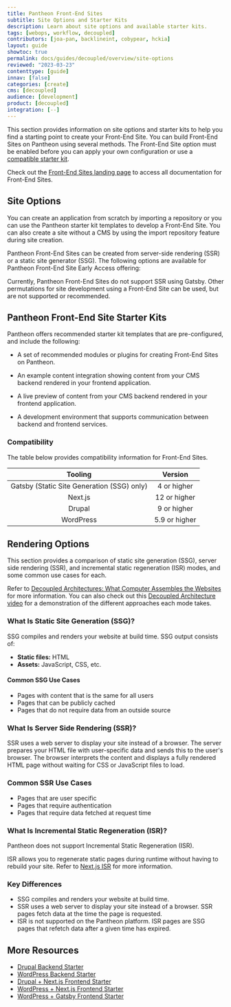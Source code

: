 ```yaml
---
title: Pantheon Front-End Sites
subtitle: Site Options and Starter Kits
description: Learn about site options and available starter kits.
tags: [webops, workflow, decoupled]
contributors: [joa-pan, backlineint, cobypear, hckia]
layout: guide
showtoc: true
permalink: docs/guides/decoupled/overview/site-options
reviewed: "2023-03-23"
contenttype: [guide]
innav: [false]
categories: [create]
cms: [decoupled]
audience: [development]
product: [decoupled]
integration: [--]
---
```


This section provides information on site options and starter kits to help you find a starting point to create your Front-End Site. You can build Front-End Sites on Pantheon using several methods. The Front-End Site option must be enabled before you can apply your own configuration or use a [compatible starter kit](https://decoupledkit.pantheon.io/docs/decoupled-kit-overview).

<Alert title="Not what you're looking for?" type="success" icon="leaf">

Check out the [Front-End Sites landing page](/guides/decoupled/) to access all documentation for Front-End Sites.

</Alert>

## Site Options

You can create an application from scratch by importing a repository or you can use the Pantheon starter kit templates to develop a Front-End Site. You can also create a site without a CMS by using the import repository feature during site creation.

Pantheon Front-End Sites can be created from server-side rendering (SSR) or a static site generator (SSG). The following options are available for Pantheon Front-End Site Early Access offering:

<Partial file="decoupled-site-creation-options.md" />

<Alert title="Note"  type="info" >

Currently, Pantheon Front-End Sites do not support SSR using Gatsby. Other permutations for site development using a Front-End Site can be used, but are not supported or recommended.

</Alert>


## Pantheon Front-End Site Starter Kits

Pantheon offers recommended starter kit templates that are pre-configured, and include the following:

* A set of recommended modules or plugins for creating Front-End Sites on Pantheon.

* An example content integration showing content from your CMS backend rendered in your frontend application.

* A live preview of content from your CMS backend rendered in your frontend application.

* A development environment that supports communication between backend and frontend services.

### Compatibility

The table below provides compatibility information for Front-End Sites.

|  Tooling   |      Version    |
|  :---:     |       :---:     |
|  Gatsby (Static Site Generation (SSG) only)    |    4 or higher  |
| Next.js    |   12 or higher  |
|  Drupal    |   9 or higher   |
| WordPress  |   5.9 or higher |


## Rendering Options

This section provides a comparison of static site generation (SSG), server side rendering (SSR), and incremental static regeneration (ISR) modes, and some common use cases for each.

Refer to [Decoupled Architectures: What Computer Assembles the Websites](https://pantheon.io/blog/decoupled-architectures-what-computer-assembles-websites) for more information. You can also check out this [Decoupled Architecture video](https://www.youtube.com/watch?v=dF39cXW3IqY) for a demonstration of the different approaches each mode takes.

### What Is Static Site Generation (SSG)?

SSG compiles and renders your website at build time. SSG output consists of:

- **Static files:** HTML
- **Assets:** JavaScript, CSS, etc.

#### Common SSG Use Cases

- Pages with content that is the same for all users
- Pages that can be publicly cached
- Pages that do not require data from an outside source

### What Is Server Side Rendering (SSR)?

SSR uses a web server to display your site instead of a browser. The server prepares your HTML file with user-specific data and sends this to the user's browser. The browser interprets the content and displays a fully rendered HTML page without waiting for CSS or JavaScript files to load.

### Common SSR Use Cases

- Pages that are user specific
- Pages that require authentication
- Pages that require data fetched at request time

### What Is Incremental Static Regeneration (ISR)?

<Alert title="Note"  type="info" >

Pantheon does not support Incremental Static Regeneration (ISR).

</Alert>

ISR allows you to regenerate static pages during runtime without having to rebuild your site. Refer to [Next.js ISR](https://nextjs.org/docs/basic-features/data-fetching/incremental-static-regeneration) for more information.


### Key Differences

- SSG compiles and renders your website at build time.
- SSR uses a web server to display your site instead of a browser. SSR pages fetch data at the time the page is requested.
- ISR is not supported on the Pantheon platform. ISR pages are SSG pages that refetch data after a given time has expired.


## More Resources

- [Drupal Backend Starter](/guides/decoupled/drupal-backend-starters)
- [WordPress Backend Starter](/guides/decoupled/wp-backend-starters)
- [Drupal + Next.js Frontend Starter](/guides/decoupled/drupal-nextjs-frontend-starters)
- [WordPress + Next.js Frontend Starter](/guides/decoupled/wp-nextjs-frontend-starters)
- [WordPress + Gatsby Frontend Starter](/guides/decoupled/wp-gatsby-frontend-starters)

